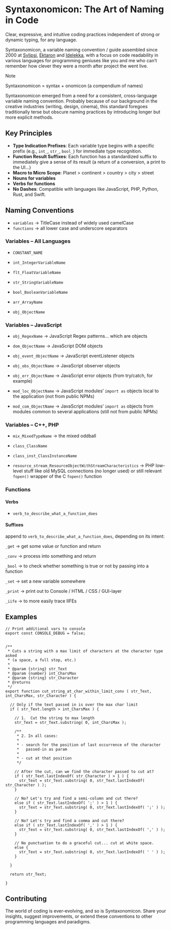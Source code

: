 # Syntaxonomicon: The Art of Naming in Code

Clear, expressive, and intuitive coding practices independent of strong or dynamic typing, for any language.

Syntaxonomicon, a variable naming convention / guide assembled since 2000 at [Sylipsi](https://sylipsi.com), [Ektaron](https://ektaron.com) and [Idelekka](https://Idelekka.com), with a focus on code readability in various languages for programming geniuses like you and me who can’t remember how clever they were a month after project the went live.

> [!NOTE]
> Syntaxonomicon = syntax +  onomicon (a compendium of names)

Syntaxonomicon emerged from a need for a consistent, cross-language variable naming convention. Probably because of our background in the creative industries (writing, design, cinema), this standard foregoes traditionally terse but obscure naming practices by introducing longer but more explicit methods.

## Key Principles

- **Type Indication Prefixes**: Each variable type begins with a specific prefix (e.g., `int_`, `str_`, `bool_`) for immediate type recognition.
- **Function Result Suffixes**: Each function has a standardized suffix to immediately give a sense of its result (a return of a conversion, a print to the UI…)
- **Macro to Micro Scope**: Planet > continent > country > city > street
- **Nouns for variables**
- **Verbs for functions**
- **No Dashes**: Compatible with languages like JavaScript, PHP, Python, Rust, and Swift.

## Naming Conventions

- `variables` → TitleCase instead of widely used camelCase
- `functions` → all lower case and underscore separators

### Variables – All Languages

- `CONSTANT_NAME`

- `int_IntegerVariableName`

- `flt_FloatVariableName`

- `str_StringVariableName`

- `bool_BooleanVariableName`

- `arr_ArrayName`

- `obj_ObjectName`

### Variables – JavaScript

- `obj_RegexName` → JavaScript Regex patterns… which are objects

- `dom_ObjectName` → JavaScript DOM objects

- `obj_event_ObjectName` → JavaScript eventListener objects

- `obj_obs_ObjectName` →	JavaScript observer objects

- `obj_err_ObjectName` → JavaScript error objects (from try/catch, for example)

- `mod_loc_ObjectName` →	JavaScript modules’ `import as` objects local to the application (not from public NPMs)

- `mod_com_ObjectName` → JavaScript modules’ `import as` objects from modules common to several applications (still not from public NPMs)

### Variables – C++, PHP

- `mix_MixedTypeName` → the mixed oddball

- `class_ClassName`

- `class_inst_ClassInstanceName`

- `resource_stream_ResourceObjectWithStreamCharacteristics` → PHP low-level stuff like old MySQL connections (no longer used) or still relevant `fopen()` wrapper of the C `fopen()` function

### Functions

#### Verbs

- `verb_to_describe_what_a_function_does`

#### Suffixes

append to `verb_to_describe_what_a_function_does`, depending on its intent:

`_get` → get some value or function and return

`_conv` → process into something and return

`_bool` → to check whether something is true or not by passing into a function

`_set` → set a new variable somewhere

`_print` → print out to Console / HTML / CSS / GUI-layer

`_iife` → to more easily trace IIFEs

## Examples

``````JS
// Print additional vars to console
export const CONSOLE_DEBUG = false;


/**
 * Cuts a string with a max limit of characters at the character type asked
 * (a space, a full stop, etc.)
 *
 * @param {string} str_Text
 * @param {number} int_CharsMax
 * @param {string} str_Character
 * @returns
 */
export function cut_string_at_char_within_limit_conv ( str_Text, int_CharsMax, str_Character ) {

  // Only if the text passed in is over the max char limit
  if ( str_Text.length > int_CharsMax ) {

    // 1.  Cut the string to max length
    str_Text = str_Text.substring( 0, int_CharsMax );

    /**
     * 2. In all cases:
     *
     * - search for the position of last occurrence of the character
     *   passed-in as param
     *
     * - cut at that position
     */

    // After the cut, can we find the character passed to cut at?
    if ( str_Text.lastIndexOf( str_Character ) > 1 ) {
      str_Text = str_Text.substring( 0, str_Text.lastIndexOf( str_Character ) );
    }

    // No? Let's try and find a semi-column and cut there?
    else if ( str_Text.lastIndexOf( ';' ) > 1 ) {
      str_Text = str_Text.substring( 0, str_Text.lastIndexOf( ';' ) );
    }

    // No? Let's try and find a comma and cut there?
    else if ( str_Text.lastIndexOf( ',' ) > 1 ) {
      str_Text = str_Text.substring( 0, str_Text.lastIndexOf( ',' ) );
    }

    // No punctuation to do a graceful cut... cut at white space.
    else {
      str_Text = str_Text.substring( 0, str_Text.lastIndexOf( ' ' ) );
    }

  }

  return str_Text;

}
``````


## Contributing

The world of coding is ever-evolving, and so is Syntaxonomicon. Share your insights, suggest improvements, or extend these conventions to other programming languages and paradigms.
